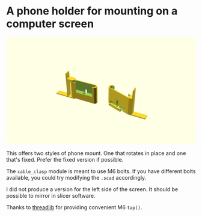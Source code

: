 # A phone holder for mounting on a computer screen

![generated_display_preview](render/display.png "Generated display preview")

This offers two styles of phone mount. One that rotates in place and one that's fixed. Prefer the fixed version if possible.

The `cable_clasp` module is meant to use M6 bolts. If you have different bolts available, you could try modifying the `.scad` accordingly.

I did not produce a version for the left side of the screen. It should be possible to mirror in slicer software.

Thanks to [threadlib](https://github.com/adrianschlatter/threadlib) for providing convenient M6 `tap()`.
